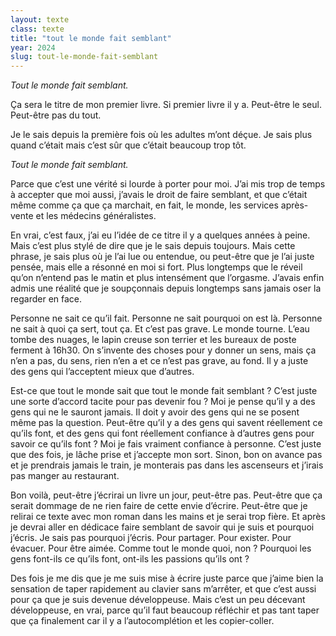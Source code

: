```yaml
---
layout: texte
class: texte
title: "tout le monde fait semblant"
year: 2024
slug: tout-le-monde-fait-semblant
---
```


*Tout le monde fait semblant.*

Ça sera le titre de mon premier livre.
Si premier livre il y a.
Peut-être le seul. Peut-être pas du tout.

Je le sais depuis la première fois où les adultes m’ont déçue. Je sais plus quand c’était mais c’est sûr que c’était beaucoup trop tôt.

*Tout le monde fait semblant.*

Parce que c’est une vérité si lourde à porter pour moi. J’ai mis trop de temps à accepter que moi aussi, j’avais le droit de faire semblant, et que c’était même comme ça que ça marchait, en fait, le monde, les services après-vente et les médecins généralistes.

En vrai, c’est faux, j’ai eu l’idée de ce titre il y a quelques années à peine. Mais c’est plus stylé de dire que je le sais depuis toujours. Mais cette phrase, je sais plus où je l’ai lue ou entendue, ou peut-être que je l’ai juste pensée, mais elle a résonné en moi si fort. Plus longtemps que le réveil qu’on n’entend pas le matin et plus intensément que l’orgasme.
J’avais enfin admis une réalité que je soupçonnais depuis longtemps sans jamais oser la regarder en face.

Personne ne sait ce qu’il fait. Personne ne sait pourquoi on est là. Personne ne sait à quoi ça sert, tout ça.
Et c’est pas grave. Le monde tourne. L’eau tombe des nuages, le lapin creuse son terrier et les bureaux de poste ferment à 16h30.
On s’invente des choses pour y donner un sens, mais ça n’en a pas, du sens, rien n’en a et ce n’est pas grave, au fond.
Il y a juste des gens qui l’acceptent mieux que d’autres.

Est-ce que tout le monde sait que tout le monde fait semblant ? C’est juste une sorte d’accord tacite pour pas devenir fou ? Moi je pense qu’il y a des gens qui ne le sauront jamais. Il doit y avoir des gens qui ne se posent même pas la question. Peut-être qu’il y a des gens qui savent réellement ce qu’ils font, et des gens qui font réellement confiance à d’autres gens pour savoir ce qu’ils font ?
Moi je fais vraiment confiance à personne. C’est juste que des fois, je lâche prise et j’accepte mon sort. Sinon, bon on avance pas et je prendrais jamais le train, je monterais pas dans les ascenseurs et j’irais pas manger au restaurant. 

Bon voilà, peut-être j’écrirai un livre un jour, peut-être pas. Peut-être que ça serait dommage de ne rien faire de cette envie d’écrire. Peut-être que je relirai ce texte avec mon roman dans les mains et je serai trop fière. Et après je devrai aller en dédicace faire semblant de savoir qui je suis et pourquoi j’écris.
Je sais pas pourquoi j’écris.
Pour partager. Pour exister. Pour évacuer. Pour être aimée.
Comme tout le monde quoi, non ? Pourquoi les gens font-ils ce qu’ils font, ont-ils les passions qu’ils ont ?

Des fois je me dis que je me suis mise à écrire juste parce que j’aime bien la sensation de taper rapidement au clavier sans m’arrêter, et que c’est aussi pour ça que je suis devenue développeuse. Mais c’est un peu décevant développeuse, en vrai, parce qu’il faut beaucoup réfléchir et pas tant taper que ça finalement car il y a l’autocomplétion et les copier-coller.
